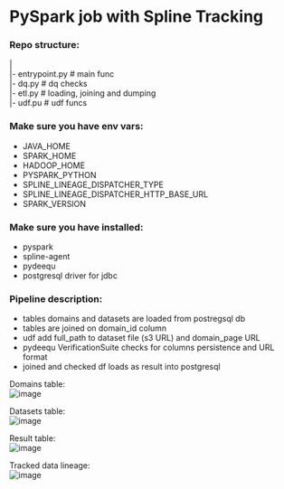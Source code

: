 # PySpark job with Spline Tracking

### Repo structure:    
|  
|- entrypoint.py   #  main func  
|- dq.py           #  dq checks  
|- etl.py          #  loading, joining and dumping  
|- udf.pu          #  udf funcs  


### Make sure you have env vars:
- JAVA_HOME
- SPARK_HOME
- HADOOP_HOME
- PYSPARK_PYTHON
- SPLINE_LINEAGE_DISPATCHER_TYPE
- SPLINE_LINEAGE_DISPATCHER_HTTP_BASE_URL
- SPARK_VERSION

### Make sure you have installed:
- pyspark
- spline-agent
- pydeequ
- postgresql driver for jdbc

### Pipeline description:
- tables domains and datasets are loaded from postregsql db
- tables are joined on domain_id column
- udf add full_path to dataset file (s3 URL) and domain_page URL
- pydeequ VerificationSuite checks for columns persistence and URL format
- joined and checked df loads as result into postgresql


Domains table:  
![image](https://github.com/sixxio/spline-on-spark/assets/91161909/63104a99-8544-4cda-b88a-b2538160c101)

Datasets table:  
![image](https://github.com/sixxio/spline-on-spark/assets/91161909/6366b371-9e3d-42a6-a064-2da4bf9a8653)

Result table:  
![image](https://github.com/sixxio/spline-on-spark/assets/91161909/d7b22608-0602-4596-a3f8-5be674b55e09)


Tracked data lineage:  
![image](https://github.com/sixxio/spline-on-spark/assets/91161909/0476a034-6d06-435c-8774-1a49a08cf959)

